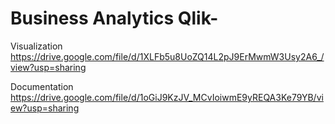 # Business Analytics Qlik-

Visualization
https://drive.google.com/file/d/1XLFb5u8UoZQ14L2pJ9ErMwmW3Usy2A6_/view?usp=sharing

Documentation
https://drive.google.com/file/d/1oGiJ9KzJV_MCvIoiwmE9yREQA3Ke79YB/view?usp=sharing
